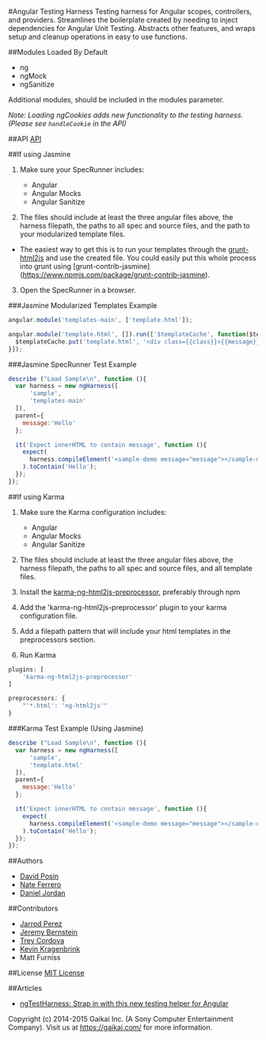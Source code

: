 #Angular Testing Harness
Testing harness for Angular scopes, controllers, and providers.
Streamlines the boilerplate created by needing to inject dependencies for Angular Unit Testing.  Abstracts other features, and wraps setup and cleanup operations in easy to use functions.

##Modules Loaded By Default
  * ng
  * ngMock
  * ngSanitize

Additional modules, should be included in the modules parameter.

_Note: Loading ngCookies adds new functionality to the testing harness. (Please see `handleCookie` in the API)_

##API
<a href="api.md">API</a>

##If using Jasmine
1. Make sure your SpecRunner includes:
    * Angular
    * Angular Mocks
    * Angular Sanitize

2. The files should include at least the three angular files above, the harness filepath, the paths to all spec and source files, and the path to your modularized template files.
  * The easiest way to get this is to run your templates through the [grunt-html2js](https://www.npmjs.com/package/grunt-html2js) and use the created file.  You could easily put this whole process into grunt using [grunt-contrib-jasmine] (https://www.npmjs.com/package/grunt-contrib-jasmine).

3. Open the SpecRunner in a browser.

###Jasmine Modularized Templates Example
```javascript
angular.module('templates-main', ['template.html']);

angular.module('template.html', []).run(['$templateCache', function($templateCache) {
  $templateCache.put('template.html', '<div class={{class}}>{{message}}</div>');
}]);
```

###Jasmine SpecRunner Test Example
```javascript
describe ("Load Sample\n", function (){
  var harness = new ngHarness([
      'sample',
      'templates-main'
  ]),
  parent={
    message:'Hello'
  };

  it('Expect innerHTML to contain message', function (){
    expect(
      harness.compileElement('<sample-demo message="message"></sample-demo>', parent).html()
    ).toContain('Hello');
  });
});
```


##If using Karma
1. Make sure the Karma configuration includes:
    * Angular
    * Angular Mocks
    * Angular Sanitize

2. The files should include at least the three angular files above, the harness filepath, the paths to all spec and source files, and all template files.
3. Install the [karma-ng-html2js-preprocessor](https://github.com/karma-runner/karma-ng-html2js-preprocessor), preferably through npm
4. Add the 'karma-ng-html2js-preprocessor' plugin to your karma configuration file.
5. Add a filepath pattern that will include your html templates in the preprocessors section.
6. Run Karma

```javascript
plugins: [
    'karma-ng-html2js-preprocessor'
]
```
```javascript
preprocessors: {
    "'*.html': 'ng-html2js'"
}
```

###Karma Test Example (Using Jasmine)
```javascript
describe ("Load Sample\n", function (){
  var harness = new ngHarness([
      'sample',
      'template.html'
  ]),
  parent={
    message:'Hello'
  };

  it('Expect innerHTML to contain message', function (){
    expect(
      harness.compileElement('<sample-demo message="message"></sample-demo>', parent).html()
    ).toContain('Hello');
  });
});

```

##Authors
* [David Posin](https://github.com/Lastalas)
* [Nate Ferrero](https://github.com/NateFerrero)
* [Daniel Jordan](https://github.com/danjordan2)

##Contributors
* [Jarrod Perez](https://github.com/cytoplankton)
* [Jeremy Bernstein](https://github.com/Dr-Jerm)
* [Trey Cordova](https://github.com/treycordova)
* [Kevin Kragenbrink](https://github.com/kkragenbrink)
* Matt Furniss

##License
[MIT License](LICENSE.md)

##Articles
* [ngTestHarness: Strap in with this new testing helper for Angular](http://randomjavascript.blogspot.com/2015/01/ngtestharness-strap-in-with-this-new.html)

Copyright (c) 2014-2015 Gaikai Inc. (A Sony Computer Entertainment Company).
Visit us at https://gaikai.com/ for more information.
